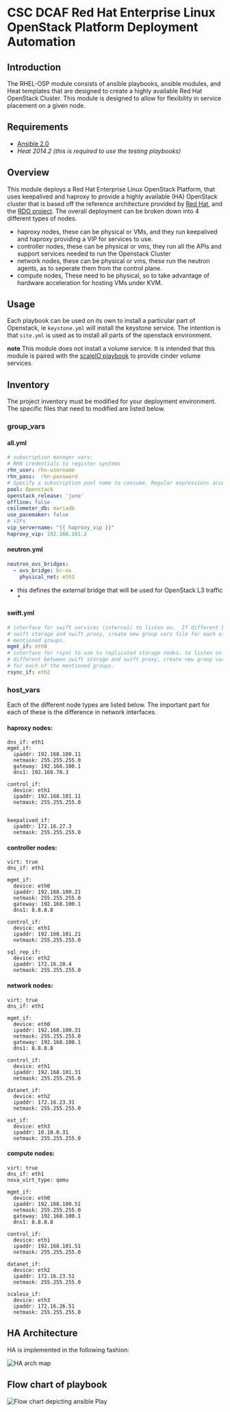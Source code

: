 # CSC DCAF Red Hat Enterprise Linux OpenStack Platform Deployment Automation

## Introduction
The RHEL-OSP module consists of ansible playbooks, ansible modules, and Heat
templates that are designed to create a highly available Red Hat OpenStack
Cluster.  This module is designed to allow for flexibility in service placement
on a given node.  

## Requirements
- [Ansible 2.0](https://github.com/ansible/ansible)
- *Heat 2014.2*  *(this is required to use the testing playbooks)*

## Overview
This module deploys a Red Hat Enterprise Linux OpenStack Platform, that uses
keepalived and haproxy to provide a highly available (HA) OpenStack cluster that
is based off the reference architecture provided by [Red Hat](www.redhat.com),
and the [RDO project](www.rdoproject.org). The overall deployment can be broken
down into 4 different types of nodes.

- haproxy nodes, these can be physical or VMs, and they run keepalived and
  haproxy providing a VIP for services to use.
- controller nodes, these can be physical or vms, they run all the APIs and
  support services needed to run the Openstack Cluster
- network nodes, these can be physical or vms, these run the neutron agents, as
  to seperate them from the control plane.
- compute nodes, These need to be physical, so to take advantage of hardware
  acceleration for hosting VMs under KVM.

## Usage
Each playbook can be used on its own to install a particular part of Openstack,
ie `keystone.yml` will install the keystone service. The intention is that
`site.yml` is used as to install all parts of the openstack environment.

**note**
This module does not install a volume service.  It is intended that this module
is paired with the [scaleIO playbook](https://github.com/csc/ansible-scaleio) to
provide cinder volume services.

## Inventory
The project inventory must be modified for your deployment environment. The
specific files that need to modified are listed below.

### group_vars
#### all.yml

```yaml
# subscription manager vars:
# RHN credentials to register systems
rhn_user: rhn-username
rhn_pass:  rhn-password
# Specify a subscription pool name to consume. Regular expressions accepted.
pool: Openstack
openstack_release: 'juno'
offline: false
ceilometer_db: mariadb
use_pacemaker: false
# VIPs
vip_servername: "{{ haproxy_vip }}"
haproxy_vip: 192.168.101.2
```

#### neutron.yml

```yaml
neutron_ovs_bridges:
  - ovs_bridge: br-ex
    physical_net: eth3
```
* this defines the external bridge that will be used for OpenStack L3 traffic *

#### swift.yml

```yaml
# interface for swift services (internal) to listen on.  If different between
# swift storage and swift proxy, create new group vars file for each of the
# mentioned groups.
mgmt_if: eth0
# interface for rsync to use to replicated storage nodes. to listen on.  If
# different between swift storage and swift proxy, create new group vars file
# for each of the mentioned groups.
rsync_if: eth2
```

### host_vars
Each of the different node types are listed below.  The important part for each
of these is the difference in network interfaces.

#### haproxy nodes:

```
dns_if: eth1
mgmt_if:
  ipaddr: 192.168.100.11
  netmask: 255.255.255.0
  gateway: 192.168.100.1
  dns1: 192.168.70.3

control_if:
  device: eth1
  ipaddr: 192.168.101.11
  netmask: 255.255.255.0


keepalived_if:
  ipaddr: 172.16.27.3
  netmask: 255.255.255.0
```

#### controller nodes:

```
virt: true
dns_if: eth1

mgmt_if:
  device: eth0
  ipaddr: 192.168.100.21
  netmask: 255.255.255.0
  gateway: 192.168.100.1
  dns1: 8.8.8.8

control_if:
  device: eth1
  ipaddr: 192.168.101.21
  netmask: 255.255.255.0

sql_rep_if:
  device: eth2
  ipaddr: 172.16.28.4
  netmask: 255.255.255.0
```

#### network nodes:

```
virt: true
dns_if: eth1

mgmt_if:
  device: eth0
  ipaddr: 192.168.100.31
  netmask: 255.255.255.0
  gateway: 192.168.100.1
  dns1: 8.8.8.8

control_if:
  device: eth1
  ipaddr: 192.168.101.31
  netmask: 255.255.255.0

datanet_if:
  device: eth2
  ipaddr: 172.16.23.31
  netmask: 255.255.255.0

ext_if:
  device: eth3
  ipaddr: 10.10.0.31
  netmask: 255.255.255.0
```

#### compute nodes:

```
virt: true
dns_if: eth1
nova_virt_type: qemu

mgmt_if:
  device: eth0
  ipaddr: 192.168.100.51
  netmask: 255.255.255.0
  gateway: 192.168.100.1
  dns1: 8.8.8.8

control_if:
  device: eth1
  ipaddr: 192.168.101.51
  netmask: 255.255.255.0

datanet_if:
  device: eth2
  ipaddr: 172.16.23.51
  netmask: 255.255.255.0

scaleio_if:
  device: eth3
  ipaddr: 172.16.26.51
  netmask: 255.255.255.0
```



## HA Architecture
HA is implemented in the following fashion:

![HA arch map](ha_arch.png "HA arch map")


## Flow chart of playbook

![Flow chart depicting ansible Play](RHEL_OSP_flow.png)

